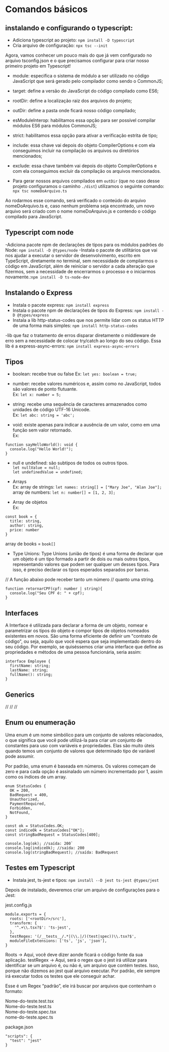 # Comandos básicos

## instalando e configurando o typescript:
- Adiciona typescript ao projeto: `npm install -D typescript`
- Cria arquivo de configuração: `npx tsc --init`

Agora, vamos conhecer um pouco mais do que já vem configurado no arquivo tsconfig.json e o que precisamos configurar para criar nosso primeiro projeto em Typescript!

- module: especifica o sistema de módulo a ser utilizado no código JavaScript que será gerado pelo compilador como sendo o CommonJS;
- target: define a versão do JavaScript do código compilado como ES6;
- rootDir: define a localização raiz dos arquivos do projeto;
- outDir: define a pasta onde ficará nosso código compilado;
- esModuleInterop: habilitamos essa opção para ser possível compilar módulos ES6 para módulos CommonJS;
- strict: habilitamos essa opção para ativar a verificação estrita de tipo;
- include: essa chave vai depois do objeto CompilerOptions e com ela conseguimos incluir na compilação os arquivos ou diretórios mencionados;
- exclude: essa chave também vai depois do objeto CompilerOptions e com ela conseguimos excluir da compilação os arquivos mencionados.

- Para gerar nossos arquivos compilados em `outDir` (que no caso desse projeto configuramos o caminho `./dist`) utilizamos o 
seguinte comando:
`npx tsc nomeDoArquivo.ts`

Ao rodarmos esse comando, será verificado o conteúdo do arquivo nomeDoArquivo.ts e, caso nenhum problema seja encontrado, um novo arquivo será criado com o nome nomeDoArquivo.js e contendo o código compilado para JavaScript.

## Typescript com node
-Adiciona pacote npm de declarações de tipos para os módulos padrões do Node: `npm install -D @types/node`
-Instala o pacote de utilitários que vai nos ajudar a executar o servidor de desenvolvimento, escrito em TypeScript, diretamente no terminal, sem necessidade de compilarmos o código em JavaScript, além de reiniciar o servidor a cada alteração que fizermos, sem a necessidade de encerrarmos o processo e o iniciarmos novamente.:`npm install -D ts-node-dev`

## Instalando o Express
- Instala o pacote express: `npm install express`
- Instala o pacote npm de declarações de tipos do Express: `npm install -D @types/express`
- Instala a lib http-status-codes que nos permite lidar com os status HTTP de uma forma mais simples: `npm install http-status-codes`


-lib que faz o tratamento de erros disparar diretamente o middleware de erro sem a necessidade de colocar try/catch ao longo do seu código. Essa lib é a express-async-errors: `npm install express-async-errors`

## Tipos

- boolean: recebe true ou false
Ex: `let yes: boolean = true;`

- number: recebe valores numéricos e, assim como no JavaScript, todos são valores de ponto flutuante.<br>
Ex: `let x: number = 5;`

- string: recebe uma sequência de caracteres armazenados como unidades de código UTF-16 Unicode.<br>
Ex: `let abc: string = 'abc';`

- void: existe apenas para indicar a ausência de um valor, como em uma função sem valor retornado.<br>
Ex: 
```
function sayHelloWorld(): void {
  console.log("Hello World!");
}
```

- null e undefined: são subtipos de todos os outros tipos.<br>
`let nullValue = null;`<br>
`let undefinedValue = undefined;`

- Arrays<br>
Ex: array de strings: `let names: string[] = ["Mary Joe", "Alan Joe"];`
    array de numbers: `let n: number[] = [1, 2, 3];`

- Array de objetos<br>
Ex:

```
const book = {
  title: string,
  author: string,
  price: number
}
```

array de books = `book[]`

- Type Unions:
Type Unions (união de tipos) é uma forma de declarar que um objeto é um tipo formado a partir de dois ou mais outros tipos, representando valores que podem ser qualquer um desses tipos. Para isso, é preciso declarar os tipos esperados separados por barras.

// A função abaixo pode receber tanto um número
// quanto uma string.
```
function retornarCPF(cpf: number | string){
  console.log("Seu CPF é: " + cpf);
}
```

## Interfaces

A Interface é utilizada para declarar a forma de um objeto, nomear e parametrizar os tipos do objeto e compor tipos de objetos nomeados existentes em novos. São uma forma eficiente de definir um "contrato de código", ou seja, aquilo que você espera que seja implementado dentro do seu código.
Por exemplo, se quiséssemos criar uma interface que define as propriedades e métodos de uma pessoa funcionária, seria assim:

```
interface Employee {
  firstName: string;
  lastName: string;
  fullName(): string;
}
```

## Generics

//
//
//

## Enum ou enumeração

Uma enum é um nome simbólico para um conjunto de valores relacionados, o que significa que você pode utilizá-la para criar um conjunto de constantes para uso com variáveis e propriedades.
Elas são muito úteis quando temos um conjunto de valores que determinado tipo de variável pode assumir.

Por padrão, uma enum é baseada em números. Os valores começam de zero e para cada opção é assinalado um número incrementado por 1, assim como os índices de um array.

```
enum StatusCodes {
  OK = 200,
  BadRequest = 400,
  Unauthorized,
  PaymentRequired,
  Forbidden,
  NotFound,
}

const ok = StatusCodes.OK;
const indiceOk = StatusCodes["OK"];
const stringBadRequest = StatusCodes[400];

console.log(ok); //saída: 200`
console.log(indiceOk); //saída: 200
console.log(stringBadRequest); //saída: BadRequest
```

## Testes em Typescript

- Instala jest, ts-jest e tipos: `npm install --D jest ts-jest @types/jest`

Depois de instalado, deveremos criar um arquivo de configurações para o Jest: 

jest.config.js
  ```
  module.exports = {
    roots: ['<rootDir>/src'],
    transform: {
      '^.+\\.tsx?$': 'ts-jest',
    },
    testRegex: '(/__tests__/.*|(\\.|/)(test|spec))\\.tsx?$',
    moduleFileExtensions: ['ts', 'js', 'json'],
  }
  ```

Roots -> Aqui, você deve dizer aonde ficará o código fonte da sua aplicação.
testRegex -> Aqui, será o regex que o jest irá utilizar para identificar se um arquivo é, ou não é, um arquivo que contém testes. Isso, porque não dizemos ao jest qual arquivo executar. Por padrão, ele sempre irá executar todos os testes que ele conseguir achar.

Esse é um Regex “padrão”, ele irá buscar por arquivos que contenham o formato:

Nome-do-teste.test.tsx<br>
Nome-do-teste.test.ts<br>
Nome-do-teste.spec.tsx<br>
nome-do-teste.spec.ts


package.json
```  
"scripts": {
  "test": "jest"
}
```
